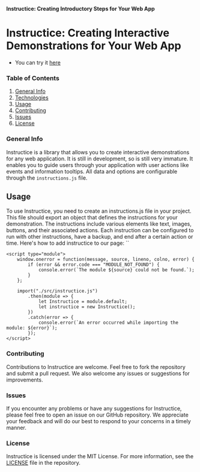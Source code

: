 **Instructice: Creating Introductory Steps for Your Web App**

# Instructice: Creating Interactive Demonstrations for Your Web App
- You can try it [here](https://caglarorhan.github.io/instructice/)

### Table of Contents
1. [General Info](#general-info)
2. [Technologies](#technologies)
3. [Usage](#usage)
4. [Contributing](#contributing)
5. [Issues](#issues)
6. [License](#license)

### General Info
Instructice is a library that allows you to create interactive demonstrations for any web application. It is still in development, so is still very immature. It enables you to guide users through your application with user actions like events and information tooltips. All data and options are configurable through the `instructions.js` file.

## Usage
To use Instructice, you need to create an instructions.js file in your project. This file should export an object that defines the instructions for your demonstration. The instructions include various elements like text, images, buttons, and their associated actions. Each instruction can be configured to run with other instructions, have a backup, and end after a certain action or time.  Here's how to add instructice to our page:
``

``` 
<script type="module">
    window.onerror = function(message, source, lineno, colno, error) {
        if (error && error.code === "MODULE_NOT_FOUND") {
            console.error(`The module ${source} could not be found.`);
        }
    };

    import("./src/instructice.js")
        .then(module => {
            let Instructice = module.default;
            let instructice = new Instructice();
        })
        .catch(error => {
            console.error(`An error occurred while importing the module: ${error}`);
        });
</script>
```
### Contributing
Contributions to Instructice are welcome. Feel free to fork the repository and submit a pull request. We also welcome any issues or suggestions for improvements.  

### Issues
If you encounter any problems or have any suggestions for Instructice, please feel free to open an issue on our GitHub repository. We appreciate your feedback and will do our best to respond to your concerns in a timely manner.

### License
Instructice is licensed under the MIT License. For more information, see the [LICENSE](./LICENSE.txt) file in the repository.
